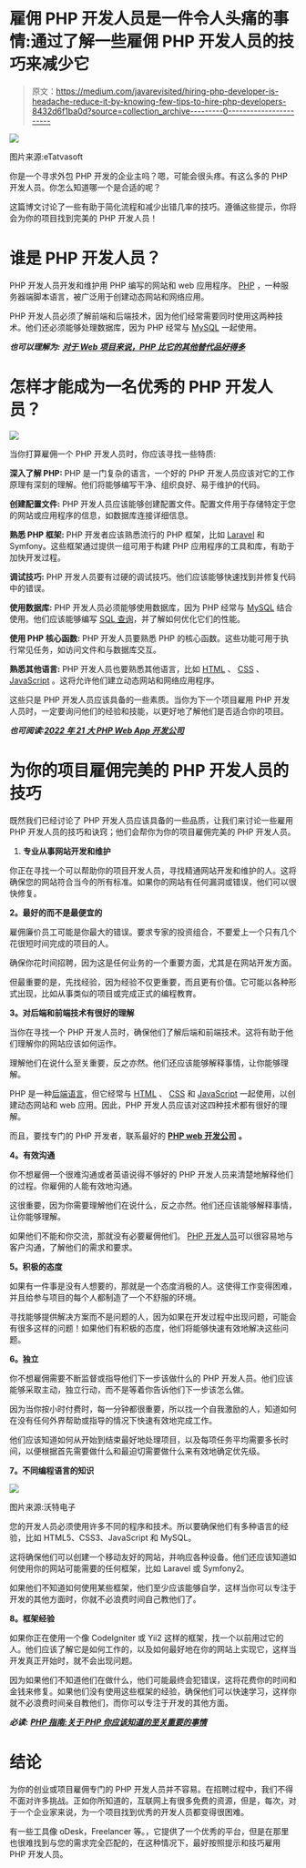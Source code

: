 # 雇佣 PHP 开发人员是一件令人头痛的事情:通过了解一些雇佣 PHP 开发人员的技巧来减少它

> 原文：<https://medium.com/javarevisited/hiring-php-developer-is-headache-reduce-it-by-knowing-few-tips-to-hire-php-developers-8432d6f1ba0d?source=collection_archive---------0----------------------->

![](img/f9440cb44bae47da08d630c733a1ff35.png)

图片来源:eTatvasoft

你是一个寻求外包 PHP 开发的企业主吗？嗯，可能会很头疼。有这么多的 PHP 开发人员。你怎么知道哪一个是合适的呢？

这篇博文讨论了一些有助于简化流程和减少出错几率的技巧。遵循这些提示，你将会为你的项目找到完美的 PHP 开发人员！

# 谁是 PHP 开发人员？

PHP 开发人员开发和维护用 PHP 编写的网站和 web 应用程序。 [PHP](/javarevisited/top-10-free-courses-to-learn-php-and-mysql-for-web-development-e96e69982675) ，一种服务器端脚本语言，被广泛用于创建动态网站和网络应用。

PHP 开发人员必须了解前端和后端技术，因为他们经常需要同时使用这两种技术。他们还必须能够处理数据库，因为 PHP 经常与 [MySQL](/javarevisited/top-5-courses-to-learn-mysql-in-2020-4ffada70656f) 一起使用。

***也可以理解为:*** [***对于 Web 项目来说，PHP 比它的其他替代品好得多***](https://www.valuecoders.com/blog/technology-and-apps/how-is-php-better-than-its-other-alternatives-for-web-projects/)

# 怎样才能成为一名优秀的 PHP 开发人员？

[![](img/7ed579b57bda0634e17249e88ebfd6a4.png)](https://javarevisited.blogspot.com/2020/11/top-10-courses-to-learn-php-for.html)

当你打算雇佣一个 PHP 开发人员时，你应该寻找一些特质:

**深入了解 PHP:** PHP 是一门复杂的语言，一个好的 PHP 开发人员应该对它的工作原理有深刻的理解。他们将能够编写干净、组织良好、易于维护的代码。

**创建配置文件:** PHP 开发人员应该能够创建配置文件。配置文件用于存储特定于您的网站或应用程序的信息，如数据库连接详细信息。

**熟悉 PHP 框架:** PHP 开发者应该熟悉流行的 PHP 框架，比如 [Laravel](/javarevisited/7-best-laravel-online-courses-for-beginners-and-php-developers-61deac95f6b4) 和 Symfony。这些框架通过提供一组可用于构建 PHP 应用程序的工具和库，有助于加快开发过程。

**调试技巧:** PHP 开发人员要有过硬的调试技巧。他们应该能够快速找到并修复代码中的错误。

**使用数据库:** PHP 开发人员必须能够使用数据库，因为 PHP 经常与 [MySQL](https://www.java67.com/2018/02/5-free-php-and-mysql-courses-for-web-developers.html) 结合使用。他们应该能够编写 [SQL 查询](https://javarevisited.blogspot.com/2017/02/top-6-sql-query-interview-questions-and-answers.html)，并了解如何优化它们的性能。

**使用 PHP 核心函数:** PHP 开发人员要熟悉 PHP 的核心函数。这些功能可用于执行常见任务，如访问文件和与数据库交互。

**熟悉其他语言:** PHP 开发人员也要熟悉其他语言，比如 [HTML](/javarevisited/top-10-free-courses-to-learn-html-5-css-3-and-web-development-872d62d97a97) 、 [CSS](/javarevisited/10-best-css-online-courses-for-beginners-and-experienced-developers-54aa2e8c0253) 、 [JavaScript](https://javarevisited.blogspot.com/2018/06/top-10-courses-to-learn-javascript-in.html) 。这将允许他们建立动态网站和网络应用程序。

这些只是 PHP 开发人员应该具备的一些素质。当你为下一个项目雇用 PHP 开发人员时，一定要询问他们的经验和技能，以更好地了解他们是否适合你的项目。

***也可阅读:***[***2022 年 21 大 PHP Web App 开发公司***](https://www.valuecoders.com/blog/technology-and-apps/top-php-web-development-companies/)

# 为你的项目雇佣完美的 PHP 开发人员的技巧

既然我们已经讨论了 PHP 开发人员应该具备的一些品质，让我们来讨论一些雇用 PHP 开发人员的技巧和诀窍；他们会帮你为你的项目雇佣完美的 PHP 开发人员。

1.  **专业从事网站开发和维护**

你正在寻找一个可以帮助你的项目开发人员，寻找精通网站开发和维护的人。这将确保您的网站符合当今的所有标准。如果你的网站有任何漏洞或错误，他们可以很快修复。

**2。最好的而不是最便宜的**

雇佣廉价员工可能是你最大的错误。要求专家的投资组合，不要爱上一个只有几个花很短时间完成的项目的人。

确保你花时间招聘，因为这是任何业务的一个重要方面，尤其是在网站开发方面。

但最重要的是，先找经验，因为经验不仅更重要，而且更有价值。它可能以各种形式出现，比如从事类似的项目或完成正式的编程教育。

**3。对后端和前端技术有很好的理解**

当你在寻找一个 PHP 开发人员时，确保他们了解后端和前端技术。这将有助于他们理解你的网站应该如何运作。

理解他们在说什么至关重要，反之亦然。他们还应该能够解释事情，让你能够理解。

PHP 是一种[后端语言](https://javarevisited.blogspot.com/2019/01/top-5-online-courses-to-become-web-developer.html)，但它经常与 [HTML](/javarevisited/10-best-html-and-css-courses-for-beginners-in-2021-6757eec00032) 、 [CSS](https://javarevisited.blogspot.com/2020/09/top-5-css-cascading-style-sheet-courses-for-beginners.html) 和 [JavaScript](/javarevisited/my-favorite-free-tutorials-and-courses-to-learn-javascript-8f4d0a71faf2) 一起使用，以创建动态网站和 web 应用。因此，PHP 开发人员应该对这四种技术都有很好的理解。

而且，要找专门的 PHP 开发者，联系最好的 [**PHP web 开发公司**](https://www.valuecoders.com/php-development-services-company?utm_source=php_com&utm_medium=Guest_blog&utm_id=NKY) **。**

**4。有效沟通**

你不想雇佣一个很难沟通或者英语说得不够好的 PHP 开发人员来清楚地解释他们的过程。你雇佣的人能有效地沟通。

这很重要，因为你需要理解他们在说什么，反之亦然。他们还应该能够解释事情，让你能够理解。

如果他们不能和你交流，那就没有必要雇佣他们。 [PHP 开发人员](/javarevisited/top-10-free-courses-to-learn-php-and-mysql-for-web-development-e96e69982675)可以很容易地与客户沟通，了解他们的需求和要求。

**5。积极的态度**

如果有一件事是没有人想要的，那就是一个态度消极的人。这使得工作变得困难，并且给参与项目的每个人都制造了一个不舒服的环境。

寻找能够提供解决方案而不是问题的人，因为如果在开发过程中出现问题，可能会有很多这样的问题！如果他们有积极的态度，他们将能够快速有效地解决这些问题。

**6。独立**

你不想雇佣需要不断监督或指导他们下一步该做什么的 PHP 开发人员。他们应该能够采取主动，独立行动，而不是等着你告诉他们下一步该怎么做。

因为当你按小时付费时，每一分钟都很重要，所以找一个自我激励的人，知道如何在没有任何外界帮助或指导的情况下快速有效地完成工作。

他们应该知道如何从开始到结束最好地处理项目，以及每项任务平均需要多长时间，以便根据首先需要做什么和最迫切需要做什么来有效地确定优先级。

**7。不同编程语言的知识**

[![](img/c04e27ff24b98dcb134d2bd7ef050542.png)](https://javarevisited.blogspot.com/2020/04/top-5-courses-to-learn-regular-expression-regex.html)

图片来源:沃特电子

您的开发人员必须使用许多不同的程序和技术。所以要确保他们有多种语言的经验，比如 HTML5、CSS3、JavaScript 和 MySQL。

这将确保他们可以创建一个移动友好的网站，并响应各种设备。他们还应该知道如何使用你的网站可能需要的任何框架，比如 Laravel 或 Symfony2。

如果他们不知道如何使用某些框架，他们至少应该能够自学，这样当你可以专注于开发的其他方面时，你就不必浪费时间自己教他们了。

**8。框架经验**

如果你正在使用一个像 CodeIgniter 或 Yii2 这样的框架，找一个以前用过它的人。他们应该了解它是如何工作的，以及如何最好地在你的网站上实现它，这样当开发真正开始时，就不会出现问题。

因为如果他们不知道他们在做什么，他们可能最终会犯错误，这将花费你的时间和金钱来修复。如果他们没有使用这些框架的经验，确保他们可以快速学习，这样你就不必浪费时间亲自教他们，而你可以专注于开发的其他方面。

***必读:*** [***PHP 指南:关于 PHP 你应该知道的至关重要的事情***](https://www.valuecoders.com/blog/technology-and-apps/php-guide-vital-things-you-should-know-about-php/)

# 结论

为你的创业或项目雇佣专门的 PHP 开发人员并不容易。在招聘过程中，我们不得不面对许多挑战。正如你所知道的，互联网上有很多免费的资源，但是，每次，对于一个企业家来说，为一个项目找到优秀的开发人员都变得很困难。

有一些工具像 oDesk，Freelancer 等。，它提供了一个优秀的平台，但是在那里也很难找到与您的需求完全匹配的，在这种情况下，最好按照提示和技巧雇用 PHP 开发人员。